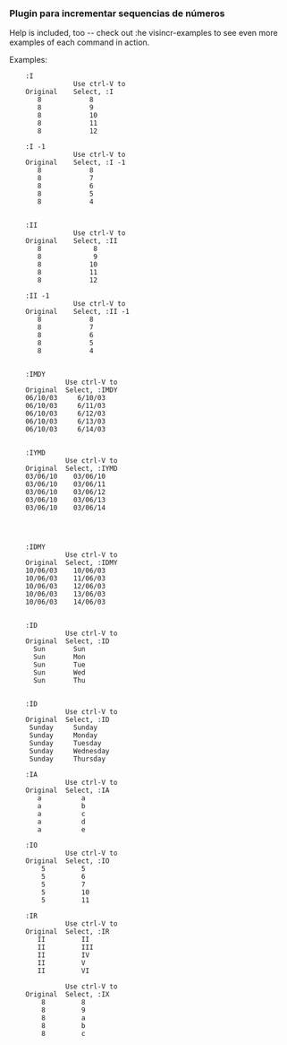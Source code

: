 ### Plugin para incrementar sequencias de números

Help is included, too -- check out  :he visincr-examples to see
even more examples of each command in action.

Examples:

        :I
                    Use ctrl-V to
        Original    Select, :I
           8            8
           8            9
           8            10
           8            11
           8            12

        :I -1
                    Use ctrl-V to
        Original    Select, :I -1
           8            8
           8            7
           8            6
           8            5
           8            4


        :II
                    Use ctrl-V to
        Original    Select, :II
           8             8
           8             9
           8            10
           8            11
           8            12

        :II -1
                    Use ctrl-V to
        Original    Select, :II -1
           8            8
           8            7
           8            6
           8            5
           8            4


        :IMDY
                  Use ctrl-V to
        Original  Select, :IMDY
        06/10/03     6/10/03
        06/10/03     6/11/03
        06/10/03     6/12/03
        06/10/03     6/13/03
        06/10/03     6/14/03


        :IYMD
                  Use ctrl-V to
        Original  Select, :IYMD
        03/06/10    03/06/10
        03/06/10    03/06/11
        03/06/10    03/06/12
        03/06/10    03/06/13
        03/06/10    03/06/14




        :IDMY
                  Use ctrl-V to
        Original  Select, :IDMY
        10/06/03    10/06/03
        10/06/03    11/06/03
        10/06/03    12/06/03
        10/06/03    13/06/03
        10/06/03    14/06/03


        :ID
                  Use ctrl-V to
        Original  Select, :ID
          Sun       Sun
          Sun       Mon
          Sun       Tue
          Sun       Wed
          Sun       Thu


        :ID
                  Use ctrl-V to
        Original  Select, :ID
         Sunday     Sunday
         Sunday     Monday
         Sunday     Tuesday
         Sunday     Wednesday
         Sunday     Thursday

        :IA
                  Use ctrl-V to
        Original  Select, :IA
           a          a
           a          b
           a          c
           a          d
           a          e

        :IO
                  Use ctrl-V to
        Original  Select, :IO
            5         5
            5         6
            5         7
            5         10
            5         11

        :IR
                  Use ctrl-V to
        Original  Select, :IR
           II         II
           II         III
           II         IV
           II         V
           II         VI

                  Use ctrl-V to
        Original  Select, :IX
            8         8
            8         9
            8         a
            8         b
            8         c

